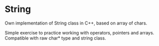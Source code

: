 # String
Own implementation of String class in C++, based on array of chars.

Simple exercise to practice working with operators, pointers and arrays.
Compatible with raw char* type and string class.
